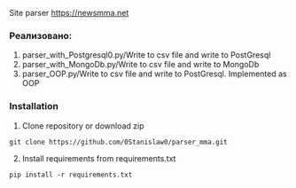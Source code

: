 Site parser https://newsmma.net
 
 ### Реализовано:
 1. parser_with_Postgresql0.py/Write to csv file and write to PostGresql
 2. parser_with_MongoDb.py/Write to csv file and write to MongoDb
 3. parser_OOP.py/Write to csv file and write to PostGresql. Implemented as OOP

### Installation
1. Clone repository or download zip
```
git clone https://github.com/0Stanislaw0/parser_mma.git
```
2. Install requirements
 from requirements.txt
```
pip install -r requirements.txt
